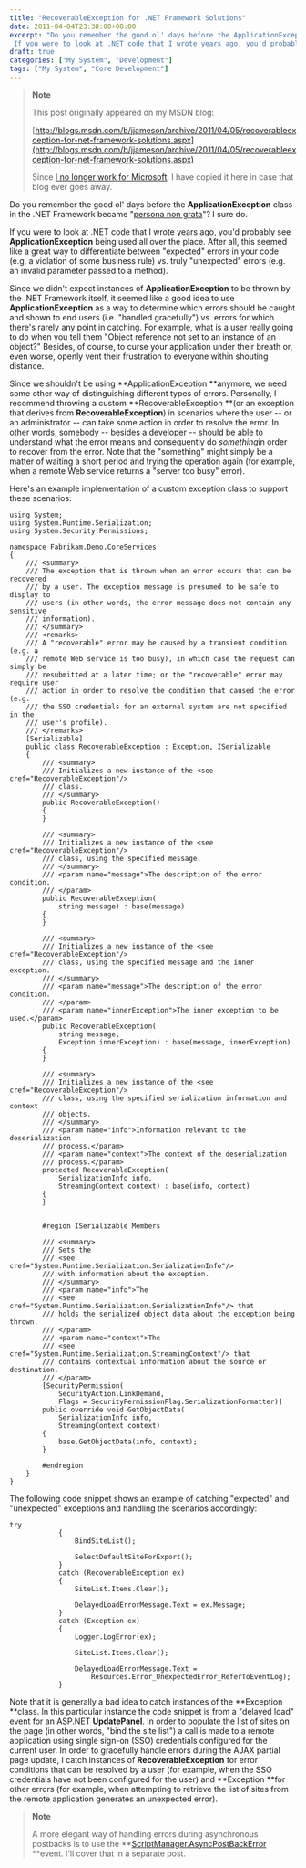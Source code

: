 ```yaml
---
title: "RecoverableException for .NET Framework Solutions"
date: 2011-04-04T23:38:00+08:00
excerpt: "Do you remember the good ol' days before the ApplicationException class in the .NET Framework became \" persona non grata \"? I sure do. 
 If you were to look at .NET code that I wrote years ago, you'd probably see ApplicationException being used all over..."
draft: true
categories: ["My System", "Development"]
tags: ["My System", "Core Development"]
---
```


> **Note**
> 
> This post originally appeared on my MSDN blog:  
>   
> 
> [http://blogs.msdn.com/b/jjameson/archive/2011/04/05/recoverableexception-for-net-framework-solutions.aspx](http://blogs.msdn.com/b/jjameson/archive/2011/04/05/recoverableexception-for-net-framework-solutions.aspx)
> 
> Since [I no longer work for Microsoft](/blog/jjameson/archive/2011/09/02/last-day-with-microsoft.aspx), I have copied it here in case that blog ever goes away.


Do you remember the good ol' days before the **ApplicationException** class in the .NET Framework became "[persona non grata](http://en.wikipedia.org/wiki/Persona_non_grata)"? I sure do.

If you were to look at .NET code that I wrote years ago, you'd probably see **ApplicationException** being used all over the place. After all, this seemed like a great way to differentiate between "expected" errors in your code (e.g. a violation of some business rule) vs. truly "unexpected" errors (e.g. an invalid parameter passed to a method).

Since we didn't expect instances of **ApplicationException** to be thrown by the .NET Framework itself, it seemed like a good idea to use **ApplicationException** as a way to determine which errors should be caught and shown to end users (i.e. "handled gracefully") vs. errors for which there's rarely any point in catching. For example, what is a user really going to do when you tell them "Object reference not set to an instance of an object?" Besides, of course, to curse your application under their breath or, even worse, openly vent their frustration to everyone within shouting distance.

Since we shouldn't be using **ApplicationException **anymore, we need some other way of distinguishing different types of errors. Personally, I recommend throwing a custom **RecoverableException **(or an exception that derives from **RecoverableException**) in scenarios where the user -- or an administrator -- can take some action in order to resolve the error. In other words, somebody -- besides a developer -- should be able to understand what the error means and consequently do *something*in order to recover from the error. Note that the "something" might simply be a matter of waiting a short period and trying the operation again (for example, when a remote Web service returns a "server too busy" error).

Here's an example implementation of a custom exception class to support these scenarios:



    using System;
    using System.Runtime.Serialization;
    using System.Security.Permissions;
    
    namespace Fabrikam.Demo.CoreServices
    {
        /// <summary>
        /// The exception that is thrown when an error occurs that can be recovered
        /// by a user. The exception message is presumed to be safe to display to
        /// users (in other words, the error message does not contain any sensitive
        /// information).
        /// </summary>
        /// <remarks>
        /// A "recoverable" error may be caused by a transient condition (e.g. a
        /// remote Web service is too busy), in which case the request can simply be
        /// resubmitted at a later time; or the "recoverable" error may require user
        /// action in order to resolve the condition that caused the error (e.g.
        /// the SSO credentials for an external system are not specified in the
        /// user's profile).
        /// </remarks>
        [Serializable]
        public class RecoverableException : Exception, ISerializable
        {
            /// <summary>
            /// Initializes a new instance of the <see cref="RecoverableException"/>
            /// class.
            /// </summary>
            public RecoverableException()
            {
            }
    
            /// <summary>
            /// Initializes a new instance of the <see cref="RecoverableException"/>
            /// class, using the specified message.
            /// </summary>
            /// <param name="message">The description of the error condition.
            /// </param>
            public RecoverableException(
                string message) : base(message)
            {
            }
    
            /// <summary>
            /// Initializes a new instance of the <see cref="RecoverableException"/>
            /// class, using the specified message and the inner exception.
            /// </summary>
            /// <param name="message">The description of the error condition.
            /// </param>
            /// <param name="innerException">The inner exception to be used.</param>
            public RecoverableException(
                string message,
                Exception innerException) : base(message, innerException)
            {
            }
    
            /// <summary>
            /// Initializes a new instance of the <see cref="RecoverableException"/>
            /// class, using the specified serialization information and context
            /// objects.
            /// </summary>
            /// <param name="info">Information relevant to the deserialization
            /// process.</param>
            /// <param name="context">The context of the deserialization
            /// process.</param>
            protected RecoverableException(
                SerializationInfo info,
                StreamingContext context) : base(info, context)
            {
            }
    
    
            #region ISerializable Members
    
            /// <summary>
            /// Sets the
            /// <see cref="System.Runtime.Serialization.SerializationInfo"/>
            /// with information about the exception.
            /// </summary>
            /// <param name="info">The
            /// <see cref="System.Runtime.Serialization.SerializationInfo"/> that
            /// holds the serialized object data about the exception being thrown.
            /// </param>
            /// <param name="context">The
            /// <see cref="System.Runtime.Serialization.StreamingContext"/> that
            /// contains contextual information about the source or destination.
            /// </param>
            [SecurityPermission(
                SecurityAction.LinkDemand,
                Flags = SecurityPermissionFlag.SerializationFormatter)]
            public override void GetObjectData(
                SerializationInfo info,
                StreamingContext context)
            {
                base.GetObjectData(info, context);
            }
    
            #endregion
        }
    }



The following code snippet shows an example of catching "expected" and "unexpected" exceptions and handling the scenarios accordingly:



    try
                {
                    BindSiteList();
    
                    SelectDefaultSiteForExport();
                }
                catch (RecoverableException ex)
                {
                    SiteList.Items.Clear();
    
                    DelayedLoadErrorMessage.Text = ex.Message;
                }
                catch (Exception ex)
                {
                    Logger.LogError(ex);
    
                    SiteList.Items.Clear();
    
                    DelayedLoadErrorMessage.Text =
                        Resources.Error_UnexpectedError_ReferToEventLog);
                }



Note that it is generally a bad idea to catch instances of the **Exception **class. In this particular instance the code snippet is from a "delayed load" event for an ASP.NET **UpdatePanel**. In order to populate the list of sites on the page (in other words, "bind the site list") a call is made to a remote application using single sign-on (SSO) credentials configured for the current user. In order to gracefully handle errors during the AJAX partial page update, I catch instances of **RecoverableException** for error conditions that can be resolved by a user (for example, when the SSO credentials have not been configured for the user) and **Exception **for other errors (for example, when attempting to retrieve the list of sites from the remote application generates an unexpected error).


> **Note**
> 
> A more elegant way of handling errors during asynchronous postbacks is to use the **[ScriptManager.AsyncPostBackError](http://msdn.microsoft.com/en-us/library/system.web.ui.scriptmanager.asyncpostbackerror.aspx) **event. I'll cover that in a separate post.


